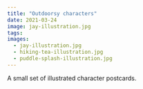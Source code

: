 ```yaml
---
title: "Outdoorsy characters"
date: 2021-03-24
image: jay-illustration.jpg
tags:
images:
  - jay-illustration.jpg
  - hiking-tea-illustration.jpg
  - puddle-splash-illustration.jpg
---
```


A small set of illustrated character postcards.